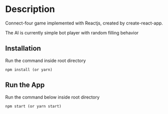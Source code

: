 Description
====================

Connect-four game implemented with Reactjs, created by create-react-app.

The AI is currently simple bot player with random filling behavior

## Installation
Run the command inside root directory
```
npm install (or yarn)
```

## Run the App
Run the command below inside root directory
```
npm start (or yarn start)
```